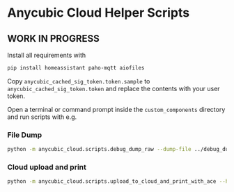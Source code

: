 # Anycubic Cloud Helper Scripts

## WORK IN PROGRESS 


Install all requirements with

```bash
pip install homeassistant paho-mqtt aiofiles
```

Copy `anycubic_cached_sig_token.token.sample` to `anycubic_cached_sig_token.token` and replace the contents with your user token.

Open a terminal or command prompt inside the `custom_components` directory and run scripts with e.g.

### File Dump

```bash
python -m anycubic_cloud.scripts.debug_dump_raw --dump-file ../debug_dump.json
```

### Cloud upload and print

```bash
python -m anycubic_cloud.scripts.upload_to_cloud_and_print_with_ace --help
```
